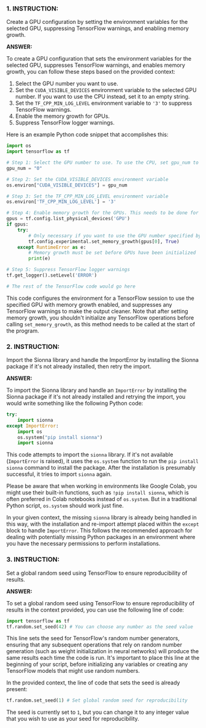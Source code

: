 ### 1. INSTRUCTION:
Create a GPU configuration by setting the environment variables for the selected GPU, suppressing TensorFlow warnings, and enabling memory growth.

**ANSWER:**

To create a GPU configuration that sets the environment variables for the selected GPU, suppresses TensorFlow warnings, and enables memory growth, you can follow these steps based on the provided context:

1. Select the GPU number you want to use.
2. Set the `CUDA_VISIBLE_DEVICES` environment variable to the selected GPU number. If you want to use the CPU instead, set it to an empty string.
3. Set the `TF_CPP_MIN_LOG_LEVEL` environment variable to `'3'` to suppress TensorFlow warnings.
4. Enable the memory growth for GPUs.
5. Suppress TensorFlow logger warnings.

Here is an example Python code snippet that accomplishes this:

```python
import os
import tensorflow as tf

# Step 1: Select the GPU number to use. To use the CPU, set gpu_num to ""
gpu_num = "0"

# Step 2: Set the CUDA_VISIBLE_DEVICES environment variable
os.environ["CUDA_VISIBLE_DEVICES"] = gpu_num

# Step 3: Set the TF_CPP_MIN_LOG_LEVEL environment variable
os.environ['TF_CPP_MIN_LOG_LEVEL'] = '3'

# Step 4: Enable memory growth for the GPUs. This needs to be done for just one GPU in this case.
gpus = tf.config.list_physical_devices('GPU')
if gpus:
    try:
        # Only necessary if you want to use the GPU number specified by gpu_num and enable memory growth
        tf.config.experimental.set_memory_growth(gpus[0], True)
    except RuntimeError as e:
        # Memory growth must be set before GPUs have been initialized
        print(e)

# Step 5: Suppress TensorFlow logger warnings
tf.get_logger().setLevel('ERROR')

# The rest of the TensorFlow code would go here
```

This code configures the environment for a TensorFlow session to use the specified GPU with memory growth enabled, and suppresses any TensorFlow warnings to make the output cleaner. Note that after setting memory growth, you shouldn't initialize any TensorFlow operations before calling `set_memory_growth`, as this method needs to be called at the start of the program.

### 2. INSTRUCTION:
Import the Sionna library and handle the ImportError by installing the Sionna package if it's not already installed, then retry the import.

**ANSWER:**

To import the Sionna library and handle an `ImportError` by installing the Sionna package if it's not already installed and retrying the import, you would write something like the following Python code:

```python
try:
    import sionna
except ImportError:
    import os
    os.system("pip install sionna")
    import sionna
```

This code attempts to import the `sionna` library. If it's not available (`ImportError` is raised), it uses the `os.system` function to run the `pip install sionna` command to install the package. After the installation is presumably successful, it tries to import `sionna` again. 

Please be aware that when working in environments like Google Colab, you might use their built-in functions, such as `!pip install sionna`, which is often preferred in Colab notebooks instead of `os.system`. But in a traditional Python script, `os.system` should work just fine. 

In your given context, the missing `sionna` library is already being handled in this way, with the installation and re-import attempt placed within the `except` block to handle `ImportError`. This follows the recommended approach for dealing with potentially missing Python packages in an environment where you have the necessary permissions to perform installations.

### 3. INSTRUCTION:
Set a global random seed using TensorFlow to ensure reproducibility of results.

**ANSWER:**

To set a global random seed using TensorFlow to ensure reproducibility of results in the context provided, you can use the following line of code:

```python
import tensorflow as tf
tf.random.set_seed(42) # You can choose any number as the seed value
```

This line sets the seed for TensorFlow's random number generators, ensuring that any subsequent operations that rely on random number generation (such as weight initialization in neural networks) will produce the same results each time the code is run. It's important to place this line at the beginning of your script, before initializing any variables or creating any TensorFlow models that might use random numbers.

In the provided context, the line of code that sets the seed is already present:

```python
tf.random.set_seed(1) # Set global random seed for reproducibility
```

The seed is currently set to `1`, but you can change it to any integer value that you wish to use as your seed for reproducibility.

